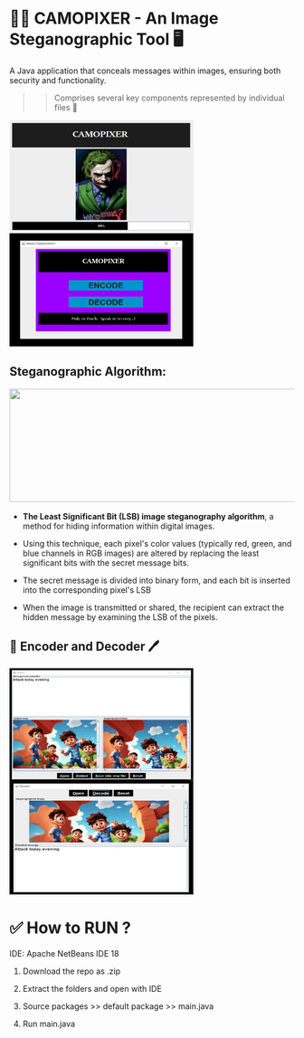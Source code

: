 # 👨‍💻 CAMOPIXER - An Image Steganographic Tool 🖥

A Java application that conceals messages within images, ensuring both security and functionality. 

>> Comprises several key components represented by individual files 📃

<img src= "https://github.com/P-Nithish/CamoPixer/blob/main/pictures/splash.png" height = 200, width = 325, align=left>

<img src= "https://github.com/P-Nithish/CamoPixer/blob/main/pictures/main.png" height = 200, width = 325>

## Steganographic Algorithm:

<img src= "https://miro.medium.com/v2/resize:fit:1400/1*Gu_RomzVTPMEJ1hfKanRBA.png" height = 200, width = 725>

* **The Least Significant Bit (LSB) image steganography algorithm**, a method for hiding
information within digital images. 

* Using this technique, each pixel&#39;s color values (typically red, green, and blue channels in RGB images) are altered by 
replacing the least significant bits with the secret message bits. 

* The secret message is divided into binary form, and each bit is inserted into the corresponding
pixel's LSB

* When the image is transmitted or shared, the recipient can extract the hidden message by examining the LSB of the pixels.

## 🔐 Encoder and Decoder 🖊

<img src= "https://github.com/P-Nithish/CamoPixer/blob/main/pictures/encode.png" height = 200, width = 325, align=left>

<img src= "https://github.com/P-Nithish/CamoPixer/blob/main/pictures/decode.png" height = 200, width = 325>



# ✅ How to RUN ?

IDE: Apache NetBeans IDE 18 

1. Download the repo as .zip

2. Extract the folders and open with IDE

3. Source packages >> default package >> main.java

4. Run main.java
   
